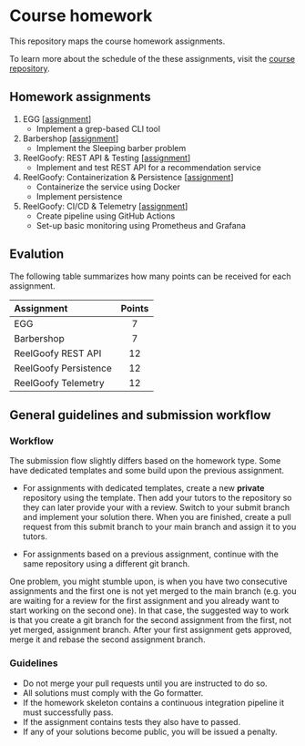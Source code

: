 # Course homework

This repository maps the course homework assignments.

To learn more about the schedule of the these assignments, visit the [course repository](https://github.com/course-go/course).

## Homework assignments

1. EGG [[assignment](https://github.com/course-go/egg)]
    - Implement a grep-based CLI tool
2. Barbershop [[assignment](https://github.com/course-go/barbershop)]
    - Implement the Sleeping barber problem
3. ReelGoofy: REST API & Testing [[assignment](https://github.com/course-go/reelgoofy)]
    - Implement and test REST API for a recommendation service
4. ReelGoofy: Containerization & Persistence [[assignment](https://github.com/course-go/homework/blob/master/04-reelgoofy-persistence/README.md)]
    - Containerize the service using Docker
    - Implement persistence
5. ReelGoofy: CI/CD & Telemetry [[assignment](https://github.com/course-go/homework/blob/master/05-reelgoofy-observability/README.md)]
    - Create pipeline using GitHub Actions
    - Set-up basic monitoring using Prometheus and Grafana

## Evalution

The following table summarizes how many points can be received
for each assignment.

| Assignment            | Points |
| :---------------------| :----: |
| EGG                   | 7      |
| Barbershop            | 7      |
| ReelGoofy REST API    | 12     |
| ReelGoofy Persistence | 12     |
| ReelGoofy Telemetry   | 12     |

## General guidelines and submission workflow

### Workflow

The submission flow slightly differs based on the homework type.
Some have dedicated templates and some build upon the previous assignment.

- For assignments with dedicated templates, create a new **private** repository
using the template. Then add your tutors to the repository so they can later
provide your with a review. Switch to your submit branch and implement your solution
there. When you are finished, create a pull request from this submit branch to your
main branch and assign it to you tutors.

- For assignments based on a previous assignment, continue with the same repository
using a different git branch.

One problem, you might stumble upon, is when you have two consecutive assignments
and the first one is not yet merged to the main branch (e.g. you are waiting
for a review for the first assignment and you already want to start
working on the second one). In that case, the suggested way to work is that
you create a git branch for the second assignment from the
first, not yet merged, assignment branch. After your first assignment
gets approved, merge it and rebase the second assignment branch.

### Guidelines

- Do not merge your pull requests until you are instructed to do so.
- All solutions must comply with the Go formatter.
- If the homework skeleton contains a continuous integration pipeline it
must successfully pass.
- If the assignment contains tests they also have to passed.
- If any of your solutions become public, you will be issued a penalty.
